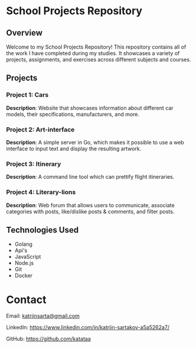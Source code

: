 # School Projects Repository

## Overview
Welcome to my School Projects Repository! This repository contains all of the work I have completed during my studies. It showcases a variety of projects, assignments, and exercises across different subjects and courses.


## Projects
### Project 1: Cars
**Description**: Website that showcases information about different car models, their specifications, manufacturers, and more.

### Project 2: Art-interface
**Description**: A simple server in Go, which makes it possible to use a web interface to input text and display the resulting artwork.

### Project 3: Itinerary
**Description**: A command line tool which can prettify flight itineraries.

### Project 4: Literary-lions
**Description**: Web forum that allows users to communicate, associate categories with posts, like/dislike posts & comments, and filter posts.


## Technologies Used
- Golang
- Api's
- JavaScript
- Node.js
- Git
- Docker

# Contact
Email: katriinsarta@gmail.com

LinkedIn: https://www.linkedin.com/in/katriin-sartakov-a5a5262a7/

GitHub: https://github.com/katataa
